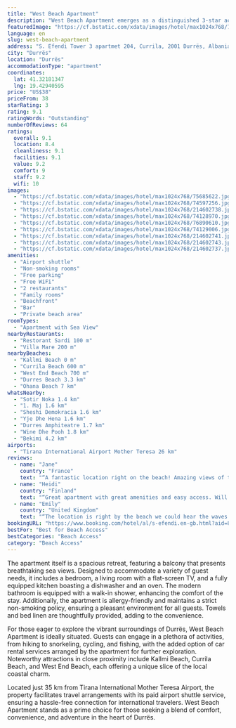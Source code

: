 ```yaml
---
title: "West Beach Apartment"
description: "West Beach Apartment emerges as a distinguished 3-star accommodation in Durrës, boasting an enviable seafront location that promises guests an unforgettable stay."
featuredImage: "https://cf.bstatic.com/xdata/images/hotel/max1024x768/75685622.jpg?k=35fa8f1e95c032c8c158e7adc693b4166db05b4b321c72693d905ba0f2373009&o=&hp=1"
language: en
slug: west-beach-apartment
address: "S. Efendi Tower 3 apartmet 204, Currila, 2001 Durrës, Albania"
city: "Durrës"
location: "Durrës"
accommodationType: "apartment"
coordinates:
  lat: 41.32181347
  lng: 19.42940595
price: "US$38"
priceFrom: 38
starRating: 3
rating: 9.1
ratingWords: "Outstanding"
numberOfReviews: 64
ratings:
  overall: 9.1
  location: 8.4
  cleanliness: 9.1
  facilities: 9.1
  value: 9.2
  comfort: 9
  staff: 9.2
  wifi: 10
images:
  - "https://cf.bstatic.com/xdata/images/hotel/max1024x768/75685622.jpg?k=35fa8f1e95c032c8c158e7adc693b4166db05b4b321c72693d905ba0f2373009&o=&hp=1"
  - "https://cf.bstatic.com/xdata/images/hotel/max1024x768/74597256.jpg?k=7234e918d420ffa66ca68e876b76e71dddafc8a4b09e5aab7a133f620fa07eb8&o=&hp=1"
  - "https://cf.bstatic.com/xdata/images/hotel/max1024x768/214602738.jpg?k=30d1e5978771096f5bbd88a26709651392e256e229c010eb6ce987ff966227d2&o=&hp=1"
  - "https://cf.bstatic.com/xdata/images/hotel/max1024x768/74128970.jpg?k=c790215f1311246a50820fdf9e653c505267057a35676875b010de6431238de2&o=&hp=1"
  - "https://cf.bstatic.com/xdata/images/hotel/max1024x768/76890610.jpg?k=53144ca7410004a0992ea78480174bea5f06e2da023b623d86e3cf04fef4c73e&o=&hp=1"
  - "https://cf.bstatic.com/xdata/images/hotel/max1024x768/74129006.jpg?k=cfe9a50f72bbe56951cbe9fb2718bfdd969458b2ef2fca55d4decf1551110dc6&o=&hp=1"
  - "https://cf.bstatic.com/xdata/images/hotel/max1024x768/214602741.jpg?k=0d54bc7ac3d06280264f09a1743c857e36dfcabbba2219e5fc5e98e776dad09b&o=&hp=1"
  - "https://cf.bstatic.com/xdata/images/hotel/max1024x768/214602743.jpg?k=a443149917a58c1c053a0622a715dfc7bd08f2c86406d629c70e05674e38c8e8&o=&hp=1"
  - "https://cf.bstatic.com/xdata/images/hotel/max1024x768/214602737.jpg?k=471c77a9fe7e52db177b08bba240c0ef245ca2c16fa7edcb56faa68204544097&o=&hp=1"
amenities:
  - "Airport shuttle"
  - "Non-smoking rooms"
  - "Free parking"
  - "Free WiFi"
  - "2 restaurants"
  - "Family rooms"
  - "Beachfront"
  - "Bar"
  - "Private beach area"
roomTypes:
  - "Apartment with Sea View"
nearbyRestaurants:
  - "Restorant Sardi 100 m"
  - "Villa Mare 200 m"
nearbyBeaches:
  - "Kallmi Beach 0 m"
  - "Currila Beach 600 m"
  - "West End Beach 700 m"
  - "Durres Beach 3.3 km"
  - "Ohana Beach 7 km"
whatsNearby:
  - "Sotir Noka 1.4 km"
  - "1. Maj 1.6 km"
  - "Sheshi Demokracia 1.6 km"
  - "Yje Dhe Hena 1.6 km"
  - "Durres Amphiteatre 1.7 km"
  - "Wine Dhe Pooh 1.8 km"
  - "Bekimi 4.2 km"
airports:
  - "Tirana International Airport Mother Teresa 26 km"
reviews:
  - name: "Jane"
    country: "France"
    text: "“A fantastic location right on the beach! Amazing views of the beach and sea. Very comfortable bed and it was great to have air conditioning at night with the super hot weather. We didn’t meet the hosts but they were very helpful and as we...”"
  - name: "Heidi"
    country: "Finland"
    text: "“Great apartment with great amenities and easy access. Will definetely stay here again if I come back to Durres. Also super comfortable bed 😊🙏”"
  - name: "Emily"
    country: "United Kingdom"
    text: "“The location is right by the beach we could hear the waves at night, it was clean and comfortable and we all loved staying here. It has everything you need and more”"
bookingURL: "https://www.booking.com/hotel/al/s-efendi.en-gb.html?aid=8035640"
bestFor: "Best for Beach Access"
bestCategories: "Beach Access"
category: "Beach Access"
---
```


The apartment itself is a spacious retreat, featuring a balcony that presents breathtaking sea views. Designed to accommodate a variety of guest needs, it includes a bedroom, a living room with a flat-screen TV, and a fully equipped kitchen boasting a dishwasher and an oven. The modern bathroom is equipped with a walk-in shower, enhancing the comfort of the stay. Additionally, the apartment is allergy-friendly and maintains a strict non-smoking policy, ensuring a pleasant environment for all guests. Towels and bed linen are thoughtfully provided, adding to the convenience.

For those eager to explore the vibrant surroundings of Durrës, West Beach Apartment is ideally situated. Guests can engage in a plethora of activities, from hiking to snorkeling, cycling, and fishing, with the added option of car rental services arranged by the apartment for further exploration. Noteworthy attractions in close proximity include Kallmi Beach, Currila Beach, and West End Beach, each offering a unique slice of the local coastal charm.

Located just 35 km from Tirana International Mother Teresa Airport, the property facilitates travel arrangements with its paid airport shuttle service, ensuring a hassle-free connection for international travelers. West Beach Apartment stands as a prime choice for those seeking a blend of comfort, convenience, and adventure in the heart of Durrës.